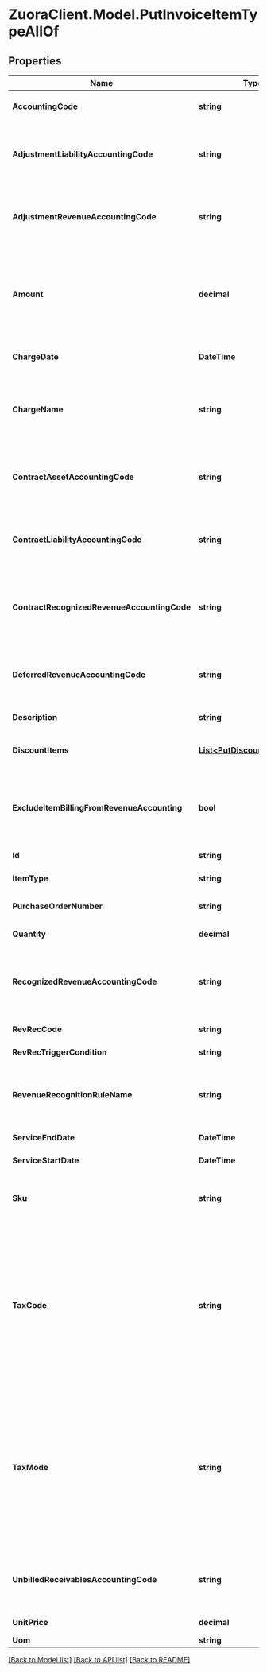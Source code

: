 # ZuoraClient.Model.PutInvoiceItemTypeAllOf

## Properties

Name | Type | Description | Notes
------------ | ------------- | ------------- | -------------
**AccountingCode** | **string** | The accounting code associated with the invoice item.  | [optional] 
**AdjustmentLiabilityAccountingCode** | **string** | The accounting code for adjustment liability.         **Note**: This field is only available if you have the Billing - Revenue Integration feature enabled.   | [optional] 
**AdjustmentRevenueAccountingCode** | **string** | The accounting code for adjustment revenue.         **Note**: This field is only available if you have the Billing - Revenue Integration feature enabled.   | [optional] 
**Amount** | **decimal** | The amount of the invoice item.   - For tax-inclusive invoice items, the amount indicates the invoice item amount including tax.  - For tax-exclusive invoice items, the amount indicates the invoice item amount excluding tax.  | [optional] 
**ChargeDate** | **DateTime** | The date when the invoice item is charged, in &#x60;yyyy-mm-dd hh:mm:ss&#x60; format.  | [optional] 
**ChargeName** | **string** | The name of the charge associated with the invoice item.   This field is required if the &#x60;productRatePlanChargeId&#x60; field is not specified in the request.  | [optional] 
**ContractAssetAccountingCode** | **string** | The accounting code for contract asset.         **Note**: This field is only available if you have the Billing - Revenue Integration feature enabled.   | [optional] 
**ContractLiabilityAccountingCode** | **string** | The accounting code for contract liability.         **Note**: This field is only available if you have the Billing - Revenue Integration feature enabled.   | [optional] 
**ContractRecognizedRevenueAccountingCode** | **string** | The accounting code for contract recognized revenue.         **Note**: This field is only available if you have the Billing - Revenue Integration feature enabled.   | [optional] 
**DeferredRevenueAccountingCode** | **string** | The accounting code for the deferred revenue, such as Monthly Recurring Liability.  **Note:** This field is only available if you have Zuora Finance enabled.  | [optional] 
**Description** | **string** | The description of the invoice item.  | [optional] 
**DiscountItems** | [**List&lt;PutDiscountItemType&gt;**](PutDiscountItemType.md) | Container for discount items. The maximum number of discount items is 10.  | [optional] 
**ExcludeItemBillingFromRevenueAccounting** | **bool** | The flag to exclude the invoice item from revenue accounting.  **Note**: This field is only available if you have the Billing - Revenue Integration feature enabled.   | [optional] [default to false]
**Id** | **string** | The unique ID of the invoice item.  | [optional] 
**ItemType** | **string** | The type of the invoice item.  | [optional] 
**PurchaseOrderNumber** | **string** | The purchase order number associated the invoice item.  | [optional] 
**Quantity** | **decimal** | The number of units for the invoice item.  | [optional] 
**RecognizedRevenueAccountingCode** | **string** | The accounting code for the recognized revenue, such as Monthly Recurring Charges or Overage Charges.  **Note:** This field is only available if you have Zuora Finance enabled.  | [optional] 
**RevRecCode** | **string** | The revenue recognition code.  | [optional] 
**RevRecTriggerCondition** | **string** | The date when revenue recognition is triggered.  | [optional] 
**RevenueRecognitionRuleName** | **string** | The name of the revenue recognition rule governing the revenue schedule.  **Note:** This field is only available if you have Zuora Finance enabled.  | [optional] 
**ServiceEndDate** | **DateTime** | The service end date of the invoice item.  | [optional] 
**ServiceStartDate** | **DateTime** | The service start date of the invoice item.  | [optional] 
**Sku** | **string** | The SKU of the invoice item. The SKU of the invoice item must be different from the SKU of any existing product.  | [optional] 
**TaxCode** | **string** | The tax code identifies which tax rules and tax rates to apply to the invoice item.  **Note:**  - This field is only available if you have Taxation enabled. - If the values of both &#x60;taxCode&#x60; and &#x60;taxMode&#x60; fields are changed to &#x60;null&#x60; when updating a standalone invoice, the corresponding &#x60;invoiceItems&#x60; &gt; &#x60;taxItems&#x60; field and its nested fields specified in the creation request will be removed.  | [optional] 
**TaxMode** | **string** | The tax mode of the invoice item, indicating whether the amount of the invoice item includes tax.  **Note:**  - This field is only available if you have Taxation enabled. - If the values of both &#x60;taxCode&#x60; and &#x60;taxMode&#x60; fields are changed to &#x60;null&#x60; when updating a standalone invoice, the corresponding &#x60;invoiceItems&#x60; &gt; &#x60;taxItems&#x60; field and its nested fields specified in the creation request will be removed.  | [optional] 
**UnbilledReceivablesAccountingCode** | **string** | The accounting code for unbilled receivables.         **Note**: This field is only available if you have the Billing - Revenue Integration feature enabled.   | [optional] 
**UnitPrice** | **decimal** | The per-unit price of the invoice item.  | [optional] 
**Uom** | **string** | The unit of measure.  | [optional] 

[[Back to Model list]](../README.md#documentation-for-models) [[Back to API list]](../README.md#documentation-for-api-endpoints) [[Back to README]](../README.md)


